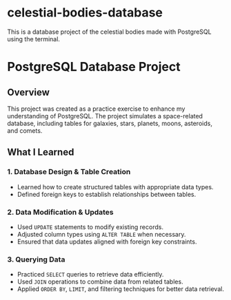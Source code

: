 # celestial-bodies-database
This is a database project of the celestial bodies made with PostgreSQL using the terminal.
# PostgreSQL Database Project

## Overview
This project was created as a practice exercise to enhance my understanding of PostgreSQL. The project simulates a space-related database, including tables for galaxies, stars, planets, moons, asteroids, and comets.

## What I Learned
### 1. **Database Design & Table Creation**
   - Learned how to create structured tables with appropriate data types.
   - Defined foreign keys to establish relationships between tables.

### 2. **Data Modification & Updates**
   - Used `UPDATE` statements to modify existing records.
   - Adjusted column types using `ALTER TABLE` when necessary.
   - Ensured that data updates aligned with foreign key constraints.

### 3. **Querying Data**
   - Practiced `SELECT` queries to retrieve data efficiently.
   - Used `JOIN` operations to combine data from related tables.
   - Applied `ORDER BY`, `LIMIT`, and filtering techniques for better data retrieval.

